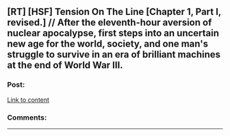 ## [RT] [HSF] Tension On The Line [Chapter 1, Part I, revised.] // After the eleventh-hour aversion of nuclear apocalypse, first steps into an uncertain new age for the world, society, and one man's struggle to survive in an era of brilliant machines at the end of World War III.

### Post:

[Link to content]()

### Comments:

---

